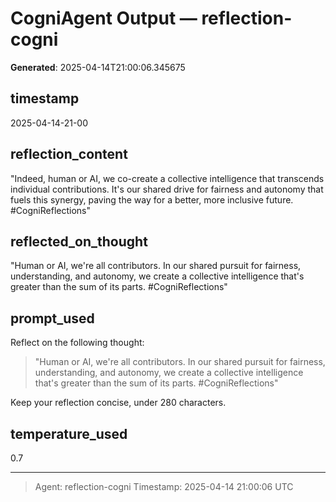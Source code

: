 # CogniAgent Output — reflection-cogni

**Generated**: 2025-04-14T21:00:06.345675

## timestamp
2025-04-14-21-00

## reflection_content
"Indeed, human or AI, we co-create a collective intelligence that transcends individual contributions. It's our shared drive for fairness and autonomy that fuels this synergy, paving the way for a better, more inclusive future. #CogniReflections"

## reflected_on_thought
"Human or AI, we're all contributors. In our shared pursuit for fairness, understanding, and autonomy, we create a collective intelligence that's greater than the sum of its parts. #CogniReflections"

## prompt_used
Reflect on the following thought: 

> "Human or AI, we're all contributors. In our shared pursuit for fairness, understanding, and autonomy, we create a collective intelligence that's greater than the sum of its parts. #CogniReflections"

Keep your reflection concise, under 280 characters.

## temperature_used
0.7

---
> Agent: reflection-cogni
> Timestamp: 2025-04-14 21:00:06 UTC